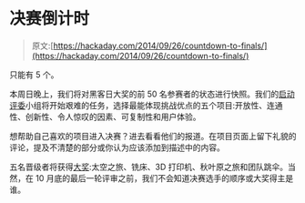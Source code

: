 # 决赛倒计时

> 原文:[https://hackaday.com/2014/09/26/countdown-to-finals/](https://hackaday.com/2014/09/26/countdown-to-finals/)

只能有 5 个。

本周日晚上，我们将对黑客日大奖的前 50 名参赛者的状态进行快照。我们的[启动评委](http://hackaday.io/prize/judges#Launch)小组将开始艰难的任务，选择最能体现挑战优点的五个项目:开放性、连通性、创新性、令人惊叹的因素、可复制性和用户体验。

想帮助自己喜欢的项目进入决赛？进去看看他们的报道。在项目页面上留下礼貌的评论，提及不清楚的部分或你认为应该添加到描述中的内容。

五名晋级者将获得[大奖](http://hackaday.io/prize/rewards):太空之旅、铣床、3D 打印机、秋叶原之旅和团队跳伞。当然，在 10 月底的最后一轮评审之前，我们不会知道决赛选手的顺序或大奖得主是谁。